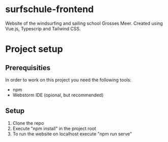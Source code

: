 # surfschule-frontend
Website of the windsurfing and sailing school Grosses Meer. Created using Vue.js, Typescrip and Tailwind CSS. 

# Project setup

## Prerequisities
In order to work on this project you need the following tools:
- npm
- Webstorm IDE (opional, but recommended)

## Setup
1. Clone the repo
2. Execute "npm install" in the project root
3. To run the website on localhost execute "npm run serve" 

